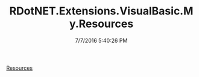 ﻿---
title: RDotNET.Extensions.VisualBasic.My.Resources
date: 7/7/2016 5:40:26 PM
---

[Resources](T-RDotNET.Extensions.VisualBasic.My.Resources.Resources.html)
